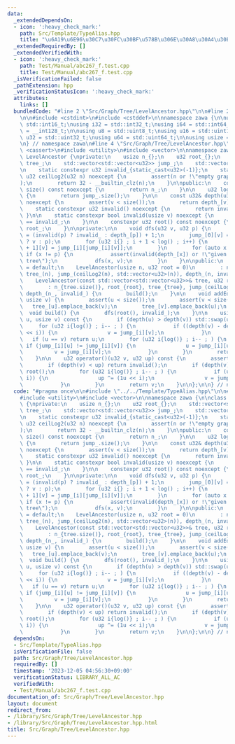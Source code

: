 ```yaml
---
data:
  _extendedDependsOn:
  - icon: ':heavy_check_mark:'
    path: Src/Template/TypeAlias.hpp
    title: "\u6A19\u6E96\u30C7\u30FC\u30BF\u578B\u306E\u30A8\u30A4\u30EA\u30A2\u30B9"
  _extendedRequiredBy: []
  _extendedVerifiedWith:
  - icon: ':heavy_check_mark:'
    path: Test/Manual/abc267_f.test.cpp
    title: Test/Manual/abc267_f.test.cpp
  _isVerificationFailed: false
  _pathExtension: hpp
  _verificationStatusIcon: ':heavy_check_mark:'
  attributes:
    links: []
  bundledCode: "#line 2 \"Src/Graph/Tree/LevelAncestor.hpp\"\n\n#line 2 \"Src/Template/TypeAlias.hpp\"\
    \n\n#include <cstdint>\n#include <cstddef>\n\nnamespace zawa {\n\nusing i16 =\
    \ std::int16_t;\nusing i32 = std::int32_t;\nusing i64 = std::int64_t;\nusing i128\
    \ = __int128_t;\n\nusing u8 = std::uint8_t;\nusing u16 = std::uint16_t;\nusing\
    \ u32 = std::uint32_t;\nusing u64 = std::uint64_t;\n\nusing usize = std::size_t;\n\
    \n} // namespace zawa\n#line 4 \"Src/Graph/Tree/LevelAncestor.hpp\"\n\n#include\
    \ <cassert>\n#include <utility>\n#include <vector>\n\nnamespace zawa {\n\nclass\
    \ LevelAncestor {\nprivate:\n    usize n_{};\n    u32 root_{};\n    std::vector<std::vector<u32>>\
    \ tree_;\n    std::vector<std::vector<u32>> jump_;\n    std::vector<u32> depth_;\n\
    \n    static constexpr u32 invalid_{static_cast<u32>(-1)};\n    static constexpr\
    \ u32 ceilLog2(u32 n) noexcept {\n        assert(n or !\"empty graph is not allowed\"\
    );\n        return 32 - __builtin_clz(n);\n    }\n\npublic:\n    constexpr usize\
    \ size() const noexcept {\n        return n_;\n    }\n\n    u32 log() const noexcept\
    \ {\n        return jump_.size();\n    }\n\n    const u32& depth(u32 v) const\
    \ noexcept {\n        assert(v < size());\n        return depth_[v];\n    }\n\n\
    \    static constexpr u32 invalid() noexcept {\n        return invalid_;\n   \
    \ }\n\n    static constexpr bool invalid(usize v) noexcept {\n        return v\
    \ == invalid_;\n    }\n\n    constexpr u32 root() const noexcept {\n        return\
    \ root_;\n    }\n\nprivate:\n\n    void dfs(u32 v, u32 p) {\n        depth_[v]\
    \ = (invalid(p) ? invalid_ : depth_[p]) + 1;\n        jump_[0][v] = (invalid(p)\
    \ ? v : p);\n        for (u32 i{} ; i + 1 < log() ; i++) {\n            jump_[i\
    \ + 1][v] = jump_[i][jump_[i][v]];\n        }\n        for (auto x : tree_[v])\
    \ if (x != p) {\n            assert(invalid(depth_[x]) or !\"given graph is not\
    \ tree\");\n            dfs(x, v);\n        }\n    }\n\npublic:\n    LevelAncestor()\
    \ = default;\n    LevelAncestor(usize n, u32 root = 0)\n        : n_{n}, root_{root},\
    \ tree_(n), jump_(ceilLog2(n), std::vector<u32>(n)), depth_(n, invalid_) {}\n\
    \    LevelAncestor(const std::vector<std::vector<u32>>& tree, u32 root = 0) \n\
    \        : n_{tree.size()}, root_{root}, tree_{tree}, jump_(ceilLog2(n_), std::vector<u32>(n_)),\
    \ depth_(n_, invalid_) {\n        build();\n    }\n\n    void addEdge(usize u,\
    \ usize v) {\n        assert(u < size());\n        assert(v < size());\n     \
    \   tree_[u].emplace_back(v);\n        tree_[v].emplace_back(u);\n    }\n\n  \
    \  void build() {\n        dfs(root(), invalid_);\n    }\n\n    usize lca(usize\
    \ u, usize v) const {\n        if (depth(u) > depth(v)) std::swap(u, v);\n   \
    \     for (u32 i{log()} ; i-- ; ) {\n            if ((depth(v) - depth(u)) & (1u\
    \ << i)) {\n                v = jump_[i][v];\n            }\n        }\n     \
    \   if (u == v) return u;\n        for (u32 i{log()} ; i-- ; ) {\n           \
    \ if (jump_[i][u] != jump_[i][v]) {\n                u = jump_[i][u];\n      \
    \          v = jump_[i][v];\n            }\n        }\n        return jump_[0][u];\n\
    \    }\n\n    u32 operator()(u32 v, u32 up) const {\n        assert(v < size());\n\
    \        if (depth(v) < up) return invalid();\n        if (depth(v) == up) return\
    \ root();\n        for (u32 i{log()} ; i-- ; ) {\n            if (up & (1u <<\
    \ i)) {\n                up ^= (1u << i);\n                v = jump_[i][v];\n\
    \            }\n        }\n        return v;\n    }\n\n};\n\n} // namespace zawa\n"
  code: "#pragma once\n\n#include \"../../Template/TypeAlias.hpp\"\n\n#include <cassert>\n\
    #include <utility>\n#include <vector>\n\nnamespace zawa {\n\nclass LevelAncestor\
    \ {\nprivate:\n    usize n_{};\n    u32 root_{};\n    std::vector<std::vector<u32>>\
    \ tree_;\n    std::vector<std::vector<u32>> jump_;\n    std::vector<u32> depth_;\n\
    \n    static constexpr u32 invalid_{static_cast<u32>(-1)};\n    static constexpr\
    \ u32 ceilLog2(u32 n) noexcept {\n        assert(n or !\"empty graph is not allowed\"\
    );\n        return 32 - __builtin_clz(n);\n    }\n\npublic:\n    constexpr usize\
    \ size() const noexcept {\n        return n_;\n    }\n\n    u32 log() const noexcept\
    \ {\n        return jump_.size();\n    }\n\n    const u32& depth(u32 v) const\
    \ noexcept {\n        assert(v < size());\n        return depth_[v];\n    }\n\n\
    \    static constexpr u32 invalid() noexcept {\n        return invalid_;\n   \
    \ }\n\n    static constexpr bool invalid(usize v) noexcept {\n        return v\
    \ == invalid_;\n    }\n\n    constexpr u32 root() const noexcept {\n        return\
    \ root_;\n    }\n\nprivate:\n\n    void dfs(u32 v, u32 p) {\n        depth_[v]\
    \ = (invalid(p) ? invalid_ : depth_[p]) + 1;\n        jump_[0][v] = (invalid(p)\
    \ ? v : p);\n        for (u32 i{} ; i + 1 < log() ; i++) {\n            jump_[i\
    \ + 1][v] = jump_[i][jump_[i][v]];\n        }\n        for (auto x : tree_[v])\
    \ if (x != p) {\n            assert(invalid(depth_[x]) or !\"given graph is not\
    \ tree\");\n            dfs(x, v);\n        }\n    }\n\npublic:\n    LevelAncestor()\
    \ = default;\n    LevelAncestor(usize n, u32 root = 0)\n        : n_{n}, root_{root},\
    \ tree_(n), jump_(ceilLog2(n), std::vector<u32>(n)), depth_(n, invalid_) {}\n\
    \    LevelAncestor(const std::vector<std::vector<u32>>& tree, u32 root = 0) \n\
    \        : n_{tree.size()}, root_{root}, tree_{tree}, jump_(ceilLog2(n_), std::vector<u32>(n_)),\
    \ depth_(n_, invalid_) {\n        build();\n    }\n\n    void addEdge(usize u,\
    \ usize v) {\n        assert(u < size());\n        assert(v < size());\n     \
    \   tree_[u].emplace_back(v);\n        tree_[v].emplace_back(u);\n    }\n\n  \
    \  void build() {\n        dfs(root(), invalid_);\n    }\n\n    usize lca(usize\
    \ u, usize v) const {\n        if (depth(u) > depth(v)) std::swap(u, v);\n   \
    \     for (u32 i{log()} ; i-- ; ) {\n            if ((depth(v) - depth(u)) & (1u\
    \ << i)) {\n                v = jump_[i][v];\n            }\n        }\n     \
    \   if (u == v) return u;\n        for (u32 i{log()} ; i-- ; ) {\n           \
    \ if (jump_[i][u] != jump_[i][v]) {\n                u = jump_[i][u];\n      \
    \          v = jump_[i][v];\n            }\n        }\n        return jump_[0][u];\n\
    \    }\n\n    u32 operator()(u32 v, u32 up) const {\n        assert(v < size());\n\
    \        if (depth(v) < up) return invalid();\n        if (depth(v) == up) return\
    \ root();\n        for (u32 i{log()} ; i-- ; ) {\n            if (up & (1u <<\
    \ i)) {\n                up ^= (1u << i);\n                v = jump_[i][v];\n\
    \            }\n        }\n        return v;\n    }\n\n};\n\n} // namespace zawa\n"
  dependsOn:
  - Src/Template/TypeAlias.hpp
  isVerificationFile: false
  path: Src/Graph/Tree/LevelAncestor.hpp
  requiredBy: []
  timestamp: '2023-12-05 04:56:30+09:00'
  verificationStatus: LIBRARY_ALL_AC
  verifiedWith:
  - Test/Manual/abc267_f.test.cpp
documentation_of: Src/Graph/Tree/LevelAncestor.hpp
layout: document
redirect_from:
- /library/Src/Graph/Tree/LevelAncestor.hpp
- /library/Src/Graph/Tree/LevelAncestor.hpp.html
title: Src/Graph/Tree/LevelAncestor.hpp
---
```

